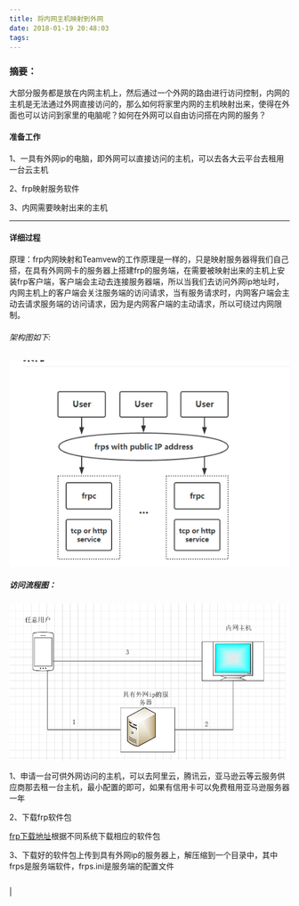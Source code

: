 ```yaml
---
title: 将内网主机映射到外网
date: 2018-01-19 20:48:03
tags:
---
```


### 摘要：
大部分服务都是放在内网主机上，然后通过一个外网的路由进行访问控制，内网的主机是无法通过外网直接访问的，那么如何将家里内网的主机映射出来，使得在外面也可以访问到家里的电脑呢？如何在外网可以自由访问搭在内网的服务？

<!---more--->

#### 准备工作
1、一具有外网ip的电脑，即外网可以直接访问的主机，可以去各大云平台去租用一台云主机

2、frp映射服务软件

3、内网需要映射出来的主机

---

#### 详细过程

原理：frp内网映射和Teamvew的工作原理是一样的，只是映射服务器得我们自己搭，在具有外网网卡的服务器上搭建frp的服务端，在需要被映射出来的主机上安装frp客户端，客户端会主动去连接服务器端，所以当我们去访问外网ip地址时，内网主机上的客户端会关注服务端的访问请求，当有服务请求时，内网客户端会主动去请求服务端的访问请求，因为是内网客户端的主动请求，所以可绕过内网限制。

###### 架构图如下:
![](/assets/img/new.png)

##### 访问流程图：
![](/assets/img/neiwaiys.png)



1、申请一台可供外网访问的主机，可以去阿里云，腾讯云，亚马逊云等云服务供应商那去租一台主机，最小配置的即可，如果有信用卡可以免费租用亚马逊服务器一年

2、下载frp软件包

 [frp下载地址](https://github.com/fatedier/frp/releases)根据不同系统下载相应的软件包

3、下载好的软件包上传到具有外网ip的服务器上，解压缩到一个目录中，其中frps是服务端软件，frps.ini是服务端的配置文件

````
````
|
